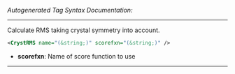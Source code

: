 <!-- THIS IS AN AUTOGENERATED FILE: Don't edit it directly, instead change the schema definition in the code itself. -->

_Autogenerated Tag Syntax Documentation:_

---
Calculate RMS taking crystal symmetry into account.

```xml
<CrystRMS name="(&string;)" scorefxn="(&string;)" />
```

-   **scorefxn**: Name of score function to use

---
